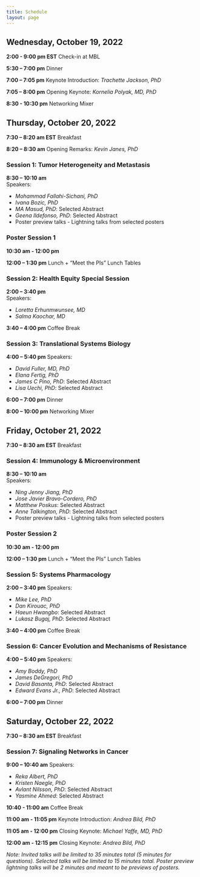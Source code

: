 ```yaml
---
title: Schedule
layout: page
---
```


## Wednesday, October 19, 2022

**2:00 - 9:00 pm EST**    Check-in at MBL

**5:30 – 7:00 pm**        Dinner

**7:00 – 7:05 pm**        Keynote Introduction: _Trachette Jackson, PhD_

**7:05 – 8:00 pm**        Opening Keynote: _Kornelia Polyak, MD, PhD_ 

**8:30 - 10:30 pm**       Networking Mixer

## Thursday, October 20, 2022

**7:30 – 8:20 am EST**    Breakfast

**8:20 – 8:30 am**	      Opening Remarks: _Kevin Janes, PhD_	

### Session 1: Tumor Heterogeneity and Metastasis

**8:30 – 10:10 am**		
Speakers:
+ _Mohammad Fallahi-Sichani, PhD_
+ _Ivana Bozic, PhD_
+ _MA Masud, PhD_: Selected Abstract
+ _Geena Ildefonso, PhD_: Selected Abstract
+ Poster preview talks - Lightning talks from selected posters 

### Poster Session 1
**10:30 am - 12:00 pm**

**12:00 – 1:30 pm**		Lunch + “Meet the PIs” Lunch Tables

### Session 2: Health Equity Special Session
**2:00 – 3:40 pm**	
Speakers:
+ _Loretta Erhunmwunsee, MD_
+ _Salma Kaochar, MD_

**3:40 – 4:00 pm**		Coffee Break

### Session 3: Translational Systems Biology
**4:00 – 5:40 pm**
Speakers:
+ _David Fuller, MD, PhD_
+ _Elana Fertig, PhD_
+ _James C Pino, PhD_: Selected Abstract
+ _Lisa Uechi, PhD_: Selected Abstract

**6:00 – 7:00 pm**		Dinner

**8:00 – 10:00 pm**		Networking Mixer

## Friday, October 21, 2022

**7:30 – 8:30 am EST**		Breakfast

### Session 4: Immunology & Microenvironment
**8:30 – 10:10 am**		
Speakers:
+ _Ning Jenny Jiang, PhD_
+ _Jose Javier Bravo-Cordero, PhD_
+ _Matthew Poskus_: Selected Abstract
+ _Anne Talkington, PhD_: Selected Abstract
+ Poster preview talks - Lightning talks from selected posters 

### Poster Session 2
**10:30 am - 12:00 pm**		

**12:00 – 1:30 pm**		Lunch + “Meet the PIs” Lunch Tables

### Session 5: Systems Pharmacology
**2:00 – 3:40 pm**
Speakers:
+ _Mike Lee, PhD_
+ _Dan Kirouac, PhD_
+ _Haeun Hwangbo_: Selected Abstract
+ _Lukasz Bugaj, PhD_: Selected Abstract

**3:40 – 4:00 pm**		Coffee Break

### Session 6: Cancer Evolution and Mechanisms of Resistance
**4:00 – 5:40 pm**
Speakers:
+ _Amy Boddy, PhD_
+ _James DeGregori, PhD_
+ _David Basanta, PhD_: Selected Abstract
+ _Edward Evans Jr., PhD_: Selected Abstract

**6:00 – 7:00 pm**		Dinner

## Saturday, October 22, 2022

**7:30 – 8:30 am EST**    Breakfast

### Session 7: Signaling Networks in Cancer
**9:00 – 10:40 am**
Speakers:
+ _Reka Albert, PhD_
+ _Kristen Naegle, PhD_
+ _Avlant Nilsson, PhD_: Selected Abstract
+ _Yasmine Ahmed_: Selected Abstract

**10:40 - 11:00 am**      Coffee Break 

**11:00 am - 11:05 pm**   Keynote Introduction: _Andrea Bild, PhD_ 

**11:05 am - 12:00 pm**   Closing Keynote: _Michael Yaffe, MD, PhD_ 

**12:00 am - 12:15 pm**   Closing Keynote: _Andrea Bild, PhD_ 


_Note: Invited talks will be limited to 35 minutes total (5 minutes for questions). Selected talks will be limited to 15 minutes total. Poster preview lightning talks will be 2 minutes and meant to be previews of posters._
